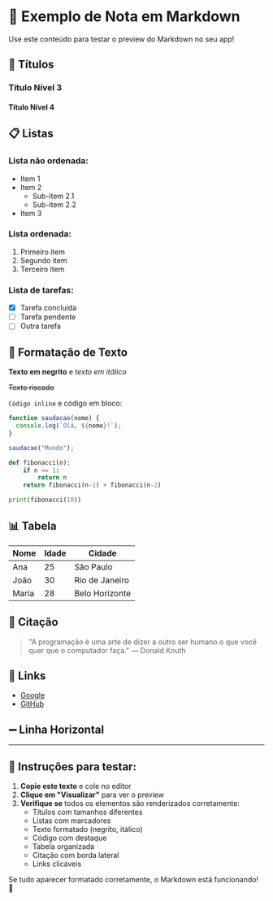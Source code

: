 # 📝 Exemplo de Nota em Markdown

Use este conteúdo para testar o preview do Markdown no seu app!

## 🎯 Títulos

### Título Nível 3
#### Título Nível 4

## 📋 Listas

### Lista não ordenada:
- Item 1
- Item 2
  - Sub-item 2.1
  - Sub-item 2.2
- Item 3

### Lista ordenada:
1. Primeiro item
2. Segundo item
3. Terceiro item

### Lista de tarefas:
- [x] Tarefa concluída
- [ ] Tarefa pendente
- [ ] Outra tarefa

## 🎨 Formatação de Texto

**Texto em negrito** e *texto em itálico*

~~Texto riscado~~

`Código inline` e código em bloco:

```javascript
function saudacao(nome) {
  console.log(`Olá, ${nome}!`);
}

saudacao("Mundo");
```

```python
def fibonacci(n):
    if n <= 1:
        return n
    return fibonacci(n-1) + fibonacci(n-2)

print(fibonacci(10))
```

## 📊 Tabela

| Nome | Idade | Cidade |
|------|-------|--------|
| Ana | 25 | São Paulo |
| João | 30 | Rio de Janeiro |
| Maria | 28 | Belo Horizonte |

## 💭 Citação

> "A programação é uma arte de dizer a outro ser humano o que você quer que o computador faça."
> — Donald Knuth

## 🔗 Links

- [Google](https://google.com)
- [GitHub](https://github.com)

## ➖ Linha Horizontal

---

## 📝 Instruções para testar:

1. **Copie este texto** e cole no editor
2. **Clique em "Visualizar"** para ver o preview
3. **Verifique se** todos os elementos são renderizados corretamente:
   - Títulos com tamanhos diferentes
   - Listas com marcadores
   - Texto formatado (negrito, itálico)
   - Código com destaque
   - Tabela organizada
   - Citação com borda lateral
   - Links clicáveis

Se tudo aparecer formatado corretamente, o Markdown está funcionando! 🎉 